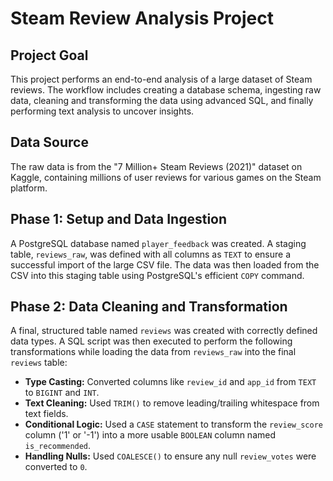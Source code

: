 # Steam Review Analysis Project

## Project Goal
This project performs an end-to-end analysis of a large dataset of Steam reviews. The workflow includes creating a database schema, ingesting raw data, cleaning and transforming the data using advanced SQL, and finally performing text analysis to uncover insights.

## Data Source
The raw data is from the "7 Million+ Steam Reviews (2021)" dataset on Kaggle, containing millions of user reviews for various games on the Steam platform.

## Phase 1: Setup and Data Ingestion
A PostgreSQL database named `player_feedback` was created. A staging table, `reviews_raw`, was defined with all columns as `TEXT` to ensure a successful import of the large CSV file. The data was then loaded from the CSV into this staging table using PostgreSQL's efficient `COPY` command.

## Phase 2: Data Cleaning and Transformation
A final, structured table named `reviews` was created with correctly defined data types. A SQL script was then executed to perform the following transformations while loading the data from `reviews_raw` into the final `reviews` table:
* **Type Casting:** Converted columns like `review_id` and `app_id` from `TEXT` to `BIGINT` and `INT`.
* **Text Cleaning:** Used `TRIM()` to remove leading/trailing whitespace from text fields.
* **Conditional Logic:** Used a `CASE` statement to transform the `review_score` column ('1' or '-1') into a more usable `BOOLEAN` column named `is_recommended`.
* **Handling Nulls:** Used `COALESCE()` to ensure any null `review_votes` were converted to `0`.
